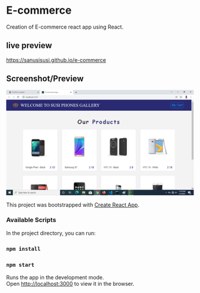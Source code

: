 # E-commerce
Creation of E-commerce react app using React.

## live preview
https://sanusisusi.github.io/e-commerce

## Screenshot/Preview
  
  ![E-commerce preview](https://github.com/sanusisusi/e-commerce/blob/gh-pages/E-commerce%20preview.png)

This project was bootstrapped with [Create React App](https://github.com/facebook/create-react-app).

### Available Scripts

In the project directory, you can run:
### `npm install`

### `npm start`

Runs the app in the development mode.<br>
Open [http://localhost:3000](http://localhost:3000) to view it in the browser.
